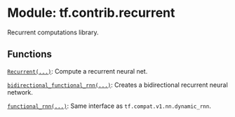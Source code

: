 <div itemscope itemtype="http://developers.google.com/ReferenceObject">
<meta itemprop="name" content="tf.contrib.recurrent" />
<meta itemprop="path" content="Stable" />
</div>

# Module: tf.contrib.recurrent

Recurrent computations library.

## Functions

[`Recurrent(...)`](../../tf/contrib/recurrent/Recurrent.md): Compute a recurrent neural net.

[`bidirectional_functional_rnn(...)`](../../tf/contrib/recurrent/bidirectional_functional_rnn.md): Creates a bidirectional recurrent neural network.

[`functional_rnn(...)`](../../tf/contrib/recurrent/functional_rnn.md): Same interface as `tf.compat.v1.nn.dynamic_rnn`.

